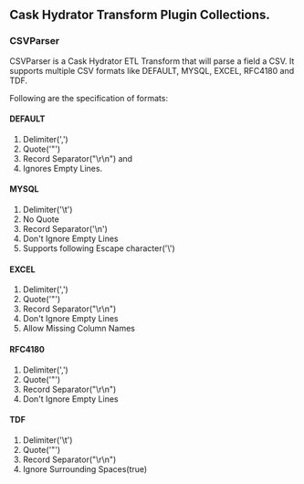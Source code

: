 ## Cask Hydrator Transform Plugin Collections.

### CSVParser

CSVParser is a Cask Hydrator ETL Transform that will parse a field a CSV. 
It supports multiple CSV formats like DEFAULT, MYSQL, EXCEL, RFC4180 and TDF.

Following are the specification of formats:

#### DEFAULT
1. Delimiter(',')
2. Quote('"')
3. Record Separator("\r\n") and
4. Ignores Empty Lines.

#### MYSQL
1. Delimiter('\t')
2. No Quote
3. Record Separator('\n')
4. Don't Ignore Empty Lines
5. Supports following Escape character('\\')

#### EXCEL
1. Delimiter(',')
2. Quote('"')
3. Record Separator("\r\n")
4. Don't Ignore Empty Lines
5. Allow Missing Column Names

#### RFC4180
1. Delimiter(',')
2. Quote('"')
3. Record Separator("\r\n")
4. Don't Ignore Empty Lines

#### TDF
1. Delimiter('\t')
2. Quote('"')
3. Record Separator("\r\n")
4. Ignore Surrounding Spaces(true)
